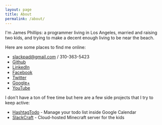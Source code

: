 ```yaml
---
layout: page
title: About
permalink: /about/
---
```


I'm James Phillips: a programmer living in Los Angeles, married and raising two kids, and trying to make a decent enough living to be near the beach.

Here are some places to find me online:

 * slackpad@gmail.com / 310-363-5423
 * [Github](https://github.com/slackpad)
 * [LinkedIn](https://www.linkedin.com/in/phillipsjamesr)
 * [Facebook](https://www.facebook.com/slackpad)
 * [Twitter](https://twitter.com/slackpad)
 * [Google+](https://plus.google.com/105505551535691675728/posts)
 * [YouTube](http://www.youtube.com/slackpad)

I don't have a ton of free time but here are a few side projects that I try to keep active:

 * [HashtagTodo](https://www.hashtagtodo.com/) - Manage your todo list inside Google Calendar
 * [SlackCraft](http://mc.slackpad.com) - Cloud-hosted Minecraft server for the kids

